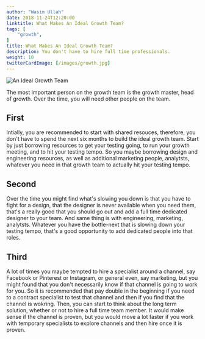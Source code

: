```yaml
---
author: "Wasim Ullah"
date: 2018-11-24T12:20:00
linktitle: What Makes An Ideal Growth Team?
tags: [
    "growth",
]
title: What Makes An Ideal Growth Team?
description: You don't have to hire full time professionals.
weight: 10
twitterCardImage: [/images/growth.jpg]
---
```


![An Ideal Growth Team](/images/growth.jpg)


The most important person on the growth team is the growth master, head of growth. Over the time, you will need other people on the team.

## First
Intially, you are recommended to start with shared resouces, therefore, you don't have to spend the next six months to build the ideal growth team. Start by just borrowing resources to get your testing going, to run your growth meeting, and to hit your testing tempo. So you maybe borrowing design and engineering resources, as well as additional marketing people, analytsts, whatever you need in that growth team to actually hit your testing tempo.

## Second
Over the time you might find what's slowing you down is that you have to fight for a design, that the designer is never available when you need them, that's a really good that you should go out and add a full time dedicated designer to your team. And same thing is with engineering, marketing, analytsts. Whatever you have the bottle-next that is slowing down your testing tempo, that's a good opportunity to add dedicated people into that roles.

## Third
A lot of times you maybe tempted to hire a specialist around a channel, say Facebook or Pinterest or Instagram, or general even, say marketing, but you might found that you don't necessarily know if that channel is going to work for you. So it is recommended that pay double in the beginning if you need to a contract specialist to test that channel and then if you find that the channel is wokring. Then, you can start to think about the long term solution, whether or not to hire a full time team member. It would make sense if the channel is proven, but you would move a lot faster if you work with temporary specialists to explore channels and then hire once it is proven.  
